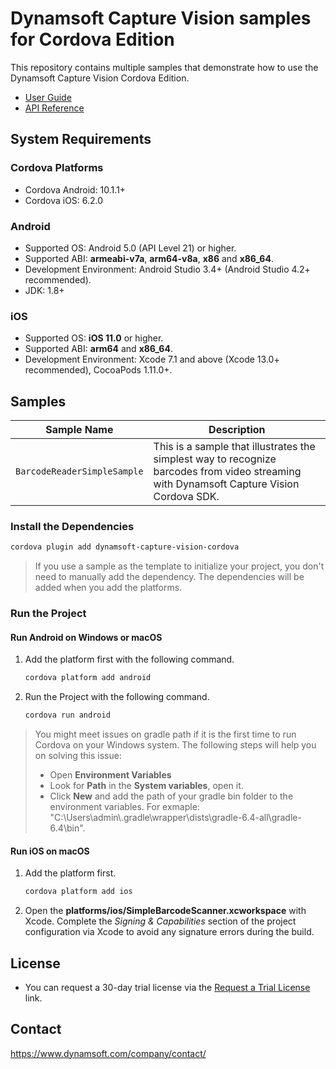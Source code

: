 # Dynamsoft Capture Vision samples for Cordova Edition

This repository contains multiple samples that demonstrate how to use the Dynamsoft Capture Vision Cordova Edition.

* [User Guide](https://www.dynamsoft.com/capture-vision/docs/mobile/programming/cordova/user-guide/barcode-reader.html?product=dbr&version=latest&repoType=mobile)
* [API Reference](https://www.dynamsoft.com/capture-vision/docs/mobile/programming/cordova/api-reference/?product=dbr&version=latest&repoType=mobile)

## System Requirements

### Cordova Platforms

* Cordova Android: 10.1.1+
* Cordova iOS: 6.2.0

### Android

* Supported OS: Android 5.0 (API Level 21) or higher.
* Supported ABI: **armeabi-v7a**, **arm64-v8a**, **x86** and **x86_64**.
* Development Environment: Android Studio 3.4+ (Android Studio 4.2+ recommended).
* JDK: 1.8+

### iOS

* Supported OS: **iOS 11.0** or higher.
* Supported ABI: **arm64** and **x86_64**.
* Development Environment: Xcode 7.1 and above (Xcode 13.0+ recommended), CocoaPods 1.11.0+.

## Samples

| Sample Name | Description |
| ----------- | ----------- |
| `BarcodeReaderSimpleSample` | This is a sample that illustrates the simplest way to recognize barcodes from video streaming with Dynamsoft Capture Vision Cordova SDK. |

### Install the Dependencies

```bash
cordova plugin add dynamsoft-capture-vision-cordova
```

> If you use a sample as the template to initialize your project, you don't need to manually add the dependency. The dependencies will be added when you add the platforms.

### Run the Project

#### Run Android on Windows or macOS

1. Add the platform first with the following command.

    ```bash
    cordova platform add android
    ```

2. Run the Project with the following command.

    ```bash
    cordova run android
    ```

> You might meet issues on gradle path if it is the first time to run Cordova on your Windows system. The following steps will help you on solving this issue:
>
> * Open **Environment Variables**
> * Look for **Path** in the **System variables**, open it.
> * Click **New** and add the path of your gradle bin folder to the environment variables. For exmaple: "C:\Users\admin\\.gradle\wrapper\dists\gradle-6.4-all\gradle-6.4\bin".

#### Run iOS on macOS

1. Add the platform first.

    ```bash
    cordova platform add ios
    ```

2. Open the **platforms/ios/SimpleBarcodeScanner.xcworkspace** with Xcode. Complete the *Signing & Capabilities* section of the project configuration via Xcode to avoid any signature errors during the build.

## License

* You can request a 30-day trial license via the [Request a Trial License](https://www.dynamsoft.com/customer/license/trialLicense?product=dbr&utm_source=github&package=cordova) link.

## Contact

https://www.dynamsoft.com/company/contact/
